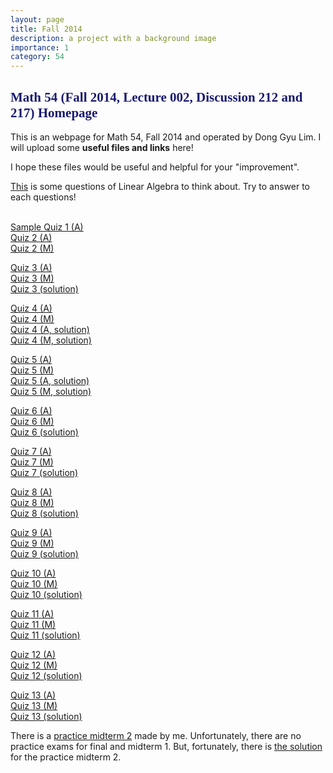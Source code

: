```yaml
---
layout: page
title: Fall 2014
description: a project with a background image
importance: 1
category: 54
---
```

<html>

<head><title>Math 54 Discussion sections by Lim (Fall 2014)</title>

</head>

<body>

<h2><font color="midnightblue" face="verdana">Math 54 (Fall 2014, Lecture 002, Discussion 212 and 217) Homepage</font></h2>

This is an webpage for Math 54, Fall 2014 and operated by Dong Gyu Lim.
I will upload some <b>useful files and links</b> here!<br>

I hope these files would be useful and helpful for your "improvement".<br>

<a href="{{ site.url }}/assets/teaching/54f14/Questions_to_think_about_carefully.pdf">This</a> is some questions of Linear Algebra to think about. Try to answer to each questions!<br><br>

<a href="{{ site.url }}/assets/teaching/54f14/2014fall54quiz1.pdf">Sample Quiz 1 (A)</a><br>
<a href="assets/teaching/54f14/2014fall54quiz2 (212).pdf">Quiz 2 (A)</a><br>
<a href="asset/teaching/54f14/2014fall54quiz2 (217).pdf">Quiz 2 (M)</a><br>

<a href="asset/teaching/54f14/2014fall54quiz3 (212).pdf">Quiz 3 (A)</a><br>
<a href="asset/teaching/54f14/2014fall54quiz3 (217).pdf">Quiz 3 (M)</a><br>
<a href="asset/teaching/54f14/2014fall54quiz3sol.pdf">Quiz 3 (solution)</a><br> 

<a href="asset/teaching/54f14/2014fall54quiz4 (212).pdf">Quiz 4 (A)</a><br>
<a href="asset/teaching/54f14/2014fall54quiz4 (217).pdf">Quiz 4 (M)</a><br>
<a href="asset/teaching/54f14/2014fall54quiz4sol (212).pdf">Quiz 4 (A, solution)</a><br>
<a href="asset/teaching/54f14/2014fall54quiz4sol (217).pdf">Quiz 4 (M, solution)</a><br>

<a href="asset/teaching/54f14/2014fall54quiz5 (212).pdf">Quiz 5 (A)</a><br> 
<a href="asset/teaching/54f14/2014fall54quiz5 (217).pdf">Quiz 5 (M)</a><br>
<a href="asset/teaching/54f14/2014fall54quiz5sol (212).pdf">Quiz 5 (A, solution)</a><br>
<a href="asset/teaching/54f14/2014fall54quiz5sol (217).pdf">Quiz 5 (M, solution)</a><br>

<a href="asset/teaching/54f14/2014fall54quiz6 (212).pdf">Quiz 6 (A)</a><br>
<a href="asset/teaching/54f14/2014fall54quiz6 (217).pdf">Quiz 6 (M)</a><br>
<a href="asset/teaching/54f14/2014fall54quiz6 sol.pdf">Quiz 6 (solution)</a><br>

<a href="asset/teaching/54f14/2014fall54quiz7 (212).pdf">Quiz 7 (A)</a><br>
<a href="asset/teaching/54f14/2014fall54quiz7 (217).pdf">Quiz 7 (M)</a><br>
<a href="asset/teaching/54f14/2014fall54quiz7 sol.pdf">Quiz 7 (solution)</a><br>

<a href="asset/teaching/54f14/2014fall54quiz8 (212).pdf">Quiz 8 (A)</a><br>
<a href="asset/teaching/54f14/2014fall54quiz8 (217).pdf">Quiz 8 (M)</a><br>
<a href="asset/teaching/54f14/2014fall54quiz8 sol.pdf">Quiz 8 (solution)</a><br>

<a href="asset/teaching/54f14/2014fall54quiz9 (212).pdf">Quiz 9 (A)</a><br>
<a href="asset/teaching/54f14/2014fall54quiz9 (217).pdf">Quiz 9 (M)</a><br>
<a href="asset/teaching/54f14/2014fall54quiz9 sol.pdf">Quiz 9 (solution)</a><br>

<a href="asset/teaching/54f14/2014fall54quiz10 (212).pdf">Quiz 10 (A)</a><br>
<a href="asset/teaching/54f14/2014fall54quiz10 (217).pdf">Quiz 10 (M)</a><br>
<a href="asset/teaching/54f14/2014fall54quiz10 sol.pdf">Quiz 10 (solution)</a><br>

<a href="asset/teaching/54f14/2014fall54quiz11 (212).pdf">Quiz 11 (A)</a><br>
<a href="asset/teaching/54f14/2014fall54quiz11 (217).pdf">Quiz 11 (M)</a><br>
<a href="asset/teaching/54f14/2014fall54quiz11 sol.pdf">Quiz 11 (solution)</a><br>

<a href="asset/teaching/54f14/2014fall54quiz12 (212).pdf">Quiz 12 (A)</a><br>
<a href="asset/teaching/54f14/2014fall54quiz12 (217).pdf">Quiz 12 (M)</a><br>
<a href="asset/teaching/54f14/2014fall54quiz12 sol.pdf">Quiz 12 (solution)</a><br>

<a href="asset/teaching/54f14/2014fall54quiz13 (212).pdf">Quiz 13 (A)</a><br>
<a href="asset/teaching/54f14/2014fall54quiz13 (217).pdf">Quiz 13 (M)</a><br>
<a href="asset/teaching/54f14/2014fall54quiz13 sol.pdf">Quiz 13 (solution)</a><br>

There is a <a href="asset/teaching/54f14/2014fall54practicemidterm2(DG).pdf">practice midterm 2</a> made by me. Unfortunately, there are no practice exams for final and midterm 1. But, fortunately, there is <a href="asset/teaching/54f14/2013fall54practicemidterm2(DG) sol.pdf">the solution</a> for the practice midterm 2.
</body>

</html>

